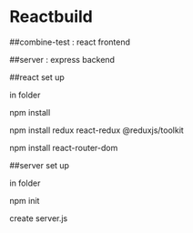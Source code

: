 # Reactbuild

##combine-test : react frontend

##server : express backend

##react set up

in folder

npm install

npm install redux react-redux @reduxjs/toolkit

npm install react-router-dom

##server set up

in folder

npm init

create server.js
